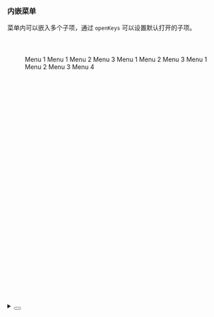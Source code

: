 ### 内嵌菜单

菜单内可以嵌入多个子项，通过 `openKeys` 可以设置默认打开的子项。

<div class="cell-demo vp-raw">
  <div class="menu-demo">
    <yc-menu
      :style="{ width: '200px', height: '100%' }"
      :default-open-keys="['0']"
      default-selected-keys="'0_1'"
      show-collapse-button>
      <yc-menu-item
        path="0_0_0"
        datyc-obj="1"
        >Menu 1</yc-menu-item
      >
      <yc-sub-menu path="0">
        <template #icon><icon-apps></icon-apps></template>
        <template #title>Navigation 1</template>
        <yc-menu-item path="0_0">Menu 1</yc-menu-item>
        <yc-menu-item path="0_1">Menu 2</yc-menu-item>
        <yc-menu-item
          path="0_2"
          disabled
          >Menu 3</yc-menu-item
        >
      </yc-sub-menu>
      <yc-sub-menu path="1">
        <template #icon><icon-bug></icon-bug></template>
        <template #title>Navigation 2</template>
        <yc-menu-item path="1_0">Menu 1</yc-menu-item>
        <yc-menu-item path="1_1">Menu 2</yc-menu-item>
        <yc-menu-item path="1_2">Menu 3</yc-menu-item>
      </yc-sub-menu>
      <yc-sub-menu path="2">
        <template #icon><icon-bulb></icon-bulb></template>
        <template #title>Navigation 3</template>
        <yc-menu-item-group title="Menu Group 1">
          <yc-menu-item path="2_0">Menu 1</yc-menu-item>
          <yc-menu-item path="2_1">Menu 2</yc-menu-item>
        </yc-menu-item-group>
        <yc-menu-item-group title="Menu Group 2">
          <yc-menu-item path="2_2">Menu 3</yc-menu-item>
          <yc-menu-item path="2_3">Menu 4</yc-menu-item>
        </yc-menu-item-group>
      </yc-sub-menu>
    </yc-menu>
  </div>
</div>

<script>
import {
  IconMenuFold,
  IconMenuUnfold,
  IconApps,
  IconBug,
  IconBulb,
} from '@arco-design/web-vue/es/icon';
export default {
components: {
IconMenuFold,
IconMenuUnfold,
IconApps,
IconBug,
IconBulb,
},
};
</script>

<style scoped>
.menu-demo {
  box-sizing: border-box;
  width: 100%;
  height: 600px;
  padding: 40px;
  background-color: var(--color-neutral-2);
}
</style>

<details>
<summary>
 <button class="code-btn"  >
    <icon-code />
 </button>
</summary>

```vue
<template>
  <div class="menu-demo">
    <yc-menu
      :style="{ width: '200px', height: '100%' }"
      :default-open-keys="['0']"
      default-selected-keys="'0_1'"
      show-collapse-button>
      <yc-menu-item
        path="0_0_0"
        datyc-obj="1"
        >Menu 1</yc-menu-item
      >
      <yc-sub-menu path="0">
        <template #icon><icon-apps></icon-apps></template>
        <template #title>Navigation 1</template>
        <yc-menu-item path="0_0">Menu 1</yc-menu-item>
        <yc-menu-item path="0_1">Menu 2</yc-menu-item>
        <yc-menu-item
          path="0_2"
          disabled
          >Menu 3</yc-menu-item
        >
      </yc-sub-menu>
      <yc-sub-menu path="1">
        <template #icon><icon-bug></icon-bug></template>
        <template #title>Navigation 2</template>
        <yc-menu-item path="1_0">Menu 1</yc-menu-item>
        <yc-menu-item path="1_1">Menu 2</yc-menu-item>
        <yc-menu-item path="1_2">Menu 3</yc-menu-item>
      </yc-sub-menu>
      <yc-sub-menu path="2">
        <template #icon><icon-bulb></icon-bulb></template>
        <template #title>Navigation 3</template>
        <yc-menu-item-group title="Menu Group 1">
          <yc-menu-item path="2_0">Menu 1</yc-menu-item>
          <yc-menu-item path="2_1">Menu 2</yc-menu-item>
        </yc-menu-item-group>
        <yc-menu-item-group title="Menu Group 2">
          <yc-menu-item path="2_2">Menu 3</yc-menu-item>
          <yc-menu-item path="2_3">Menu 4</yc-menu-item>
        </yc-menu-item-group>
      </yc-sub-menu>
    </yc-menu>
  </div>
</template>
<script>
import {
  IconMenuFold,
  IconMenuUnfold,
  IconApps,
  IconBug,
  IconBulb,
} from '@arco-design/web-vue/es/icon';

export default {
  components: {
    IconMenuFold,
    IconMenuUnfold,
    IconApps,
    IconBug,
    IconBulb,
  },
};
</script>
<style scoped>
.menu-demo {
  box-sizing: border-box;
  width: 100%;
  height: 600px;
  padding: 40px;
  background-color: var(--color-neutral-2);
}
</style>
```

</details>
